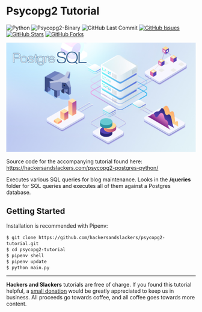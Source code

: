 # Psycopg2 Tutorial

![Python](https://img.shields.io/badge/Python-v3.8-blue.svg?logo=python&longCache=true&logoColor=white&colorB=5e81ac&style=flat-square&colorA=4c566a)
![Psycopg2-Binary](https://img.shields.io/badge/Psycopg2--binary-v2.8.4-blue.svg?longCache=true&logo=postgresql&longCache=true&style=flat-square&logoColor=white&colorB=5e81ac&colorA=4c566a)
![GitHub Last Commit](https://img.shields.io/github/last-commit/google/skia.svg?style=flat-square&colorA=4c566a&colorB=a3be8c)
[![GitHub Issues](https://img.shields.io/github/issues/hackersandslackers/psycopg2-tutorial.svg?style=flat-square&colorA=4c566a&colorB=ebcb8b&logo=Github)](https://github.com/hackersandslackers/psycopg2-tutorial/issues)
[![GitHub Stars](https://img.shields.io/github/stars/hackersandslackers/psycopg2-tutorial.svg?style=flat-square8&colorA=4c566a&colorB=ebcb8b&logo=Github)](https://github.com/hackersandslackers/psycopg2-tutorial/stargazers)
[![GitHub Forks](https://img.shields.io/github/forks/hackersandslackers/psycopg2-tutorial.svg?style=flat-square&colorA=4c566a&colorB=ebcb8b&logo=Github)](https://github.com/hackersandslackers/psycopg2-tutorial/network)

![Psycopg2-Tutorial](https://github.com/hackersandslackers/psycopg2-tutorial/blob/master/.github/psycopg2@2x.jpg?raw=true)

Source code for the accompanying tutorial found here: https://hackersandslackers.com/psycopg2-postgres-python/

Executes various SQL queries for blog maintenance. Looks in the **/queries** folder for SQL queries and executes all of them against a Postgres database.

## Getting Started

Installation is recommended with Pipenv:

```shell
$ git clone https://github.com/hackersandslackers/psycopg2-tutorial.git
$ cd psycopg2-tutorial
$ pipenv shell
$ pipenv update
$ python main.py
```

-----

**Hackers and Slackers** tutorials are free of charge. If you found this tutorial helpful, a [small donation](https://www.buymeacoffee.com/hackersslackers) would be greatly appreciated to keep us in business. All proceeds go towards coffee, and all coffee goes towards more content.
